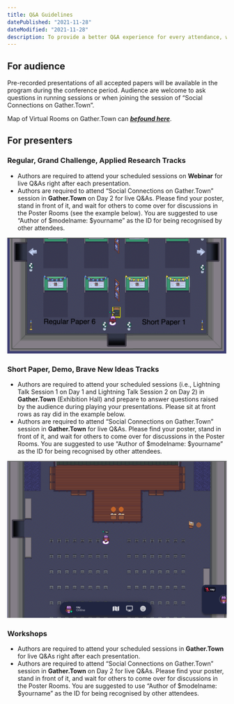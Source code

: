 ```yaml
---
title: Q&A Guidelines
datePublished: "2021-11-28"
dateModified: "2021-11-28"
description: To provide a better Q&A experience for every attendance, we would like to introduce the Q&A guidelines for presenters and audience respectively. 
---
```



## For audience
Pre-recorded presentations of all accepted papers will be available in the program during the conference period. Audience are welcome to ask questions in running sessions or when joining the session of “Social Connections on Gather.Town”. 

Map of Virtual Rooms on Gather.Town can **[*befound here*](https://mmasia2021.uqcloud.net//gather-town-map)**.

## For presenters

### Regular, Grand Challenge, Applied Research Tracks

- Authors are required to attend your scheduled sessions on **Webinar** for live Q&As right after each presentation.
- Authors are required to attend “Social Connections on Gather.Town” session in **Gather.Town** on Day 2 for live Q&As. Please find your poster, stand in front of it, and wait for others to come over for discussions in the Poster Rooms (see the example below). You are suggested to use “Author of $modelname: $yourname” as the ID for being recognised by other attendees.

<div style="max-width: 600px;">
    <img src="./ray-at-poster-room.png" alt="at-poster-room" />
</div>

### Short Paper, Demo, Brave New Ideas Tracks
- Authors are required to attend your scheduled sessions (i.e., Lightning Talk Session 1 on Day 1 and Lightning Talk Session 2 on Day 2) in **Gather.Town** (Exhibition Hall) and prepare to answer questions raised by the audience during playing your presentations. Please sit at front rows as ray did in the example below.
- Authors are required to attend “Social Connections on Gather.Town” session in **Gather.Town** for live Q&As. Please find your poster, stand in front of it, and wait for others to come over for discussions in the Poster Rooms. You are suggested to use “Author of $modelname: $yourname” as the ID for being recognised by other attendees.

<div style="max-width: 600px;">
    <img src="./ray-at-exibition-hall.png" alt="at-poster-room" />
</div>

### Workshops
- Authors are required to attend your scheduled sessions in **Gather.Town** for live Q&As right after each presentation. 
- Authors are required to attend “Social Connections on Gather.Town” session in **Gather.Town** on Day 2 for live Q&As. Please find your poster, stand in front of it, and wait for others to come over for discussions in the Poster Rooms. You are suggested to use “Author of $modelname: $yourname” as the ID for being recognised by other attendees.
